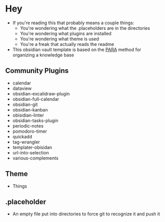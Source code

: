 # Hey
- If you're reading this that probably means a couple things:
	- You're wondering what the .placeholders are in the directories
	- You're wondering what plugins are installed
	- You're wondering what theme is used
	- You're a freak that actually reads the readme
- This obsidian vault template is based on the [PARA](https://fortelabs.com/blog/para/) method for organizing a knowledge base
## Community Plugins
- calendar
- dataview
- obsidian-excalidraw-plugin
- obsidian-full-calendar
- obsidian-git
- obsidian-kanban
- obisidian-linter
- obsidian-tasks-plugin
- periodic-notes
- pomodoro-timer
- quickadd
- tag-wrangler
- templater-obisidan
- url-into-selection
- various-complements
## Theme
- Things
## .placeholder
- An empty file put into directories to force git to recognize it and push it